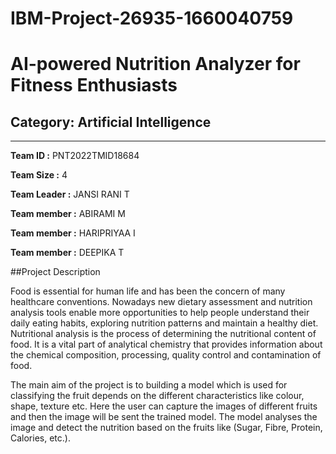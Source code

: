 # IBM-Project-26935-1660040759

# AI-powered Nutrition Analyzer for Fitness Enthusiasts


## Category: Artificial Intelligence


---

**Team ID :** PNT2022TMID18684

**Team Size :** 4

**Team Leader :** JANSI RANI T

**Team member :** ABIRAMI M

**Team member :** HARIPRIYAA I

**Team member :** DEEPIKA T

##Project Description

Food is essential for human life and has been the concern of many healthcare conventions. Nowadays new dietary assessment and nutrition analysis tools enable more opportunities to help people understand their daily eating habits, exploring nutrition patterns and maintain a healthy diet. Nutritional analysis is the process of determining the nutritional content of food. It is a vital part of analytical chemistry that provides information about the chemical composition, processing, quality control and contamination of food.

 
The main aim of the project is to building a model which is used for classifying the fruit depends on the different characteristics like colour, shape, texture etc. Here the user can capture the images of different fruits and then the image will be sent the trained model. The model analyses the image and detect the nutrition based on the fruits like (Sugar, Fibre, Protein, Calories, etc.).
